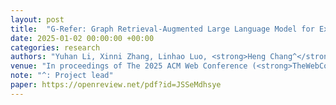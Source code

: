 ```yaml
---
layout: post
title:  "G-Refer: Graph Retrieval-Augmented Large Language Model for Explainable Recommendation"
date: 2025-01-02 00:00:00 +00:00
categories: research
authors: "Yuhan Li, Xinni Zhang, Linhao Luo, <strong>Heng Chang^</strong>, Yuxiang Ren, Irwin King, Jia Li"
venue: "In proceedings of The 2025 ACM Web Conference (<strong>TheWebConf (WWW)</strong>)"
note: "^: Project lead"
paper: https://openreview.net/pdf?id=JSSeMdhsye
---
```

